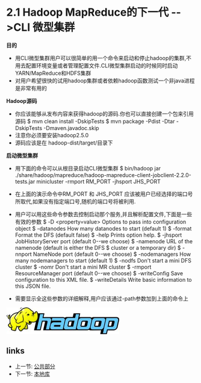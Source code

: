 # 2.1 Hadoop MapReduce的下一代 -->CLI 微型集群
**目的**

* 用CLI微型集群用户可以很简单的用一个命令来启动和停止hadoop的集群,不用去配置环境变量或者管理配置文件.CLI微型集群启动的时候同时启动YARN/MapReduce和HDFS集群
* 对用户希望很快的试用hadoop集群或者依赖hadoop函数测试一个非java进程是非常有用的

**Hadoop源码**
* 你应该能够从发布内容来获得hadoop的源码.你也可以直接创建一个包来引用源码
        $ mvn clean install -DskipTests
        $ mvn package -Pdist -Dtar -DskipTests -Dmaven.javadoc.skip
* 注意你必须要安装hadoop2.5.0
* 源码应该是在 hadoop-dist/target/目录下

**启动微型集群**
* 用下面的命令可以从根目录启动CLI微型集群
        $ bin/hadoop jar ./share/hadoop/mapreduce/hadoop-mapreduce-client-jobclient-2.2.0-tests.jar minicluster -rmport RM_PORT -jhsport JHS_PORT
* 在上面的演示命令中RM_PORT 和 JHS_PORT 应该被用户已经选择的端口号所取代,如果没有指定端口号,随机的端口号将被利用.
* 用户可以用这些命令参数去控制启动那个服务,并且解析配置文件,下面是一些有效的参数
        $ -D <property=value>    Options to pass into configuration object
        $ -datanodes <arg>       How many datanodes to start (default 1)
        $ -format                Format the DFS (default false)
        $ -help                  Prints option help.
        $ -jhsport <arg>         JobHistoryServer port (default 0--we choose)
        $ -namenode <arg>        URL of the namenode (default is either the DFS
        $                        cluster or a temporary dir)
        $ -nnport <arg>          NameNode port (default 0--we choose)
        $ -nodemanagers <arg>    How many nodemanagers to start (default 1)
        $ -nodfs                 Don't start a mini DFS cluster
        $ -nomr                  Don't start a mini MR cluster
        $ -rmport <arg>          ResourceManager port (default 0--we choose)
        $ -writeConfig <path>    Save configuration to this XML file.
        $ -writeDetails <path>   Write basic information to this JSON file.

* 需要显示全这些参数的详细解释,用户应该通过-path参数加到上面的命令上

 
![](images/hadoop-logo.jpg?raw=true)

## links
  * 上一节: [公共部分](<02.0.md>)
  * 下一节: [本地库](<02.2.md>)
